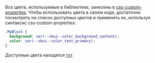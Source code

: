 Все цвета, используемые в библиотеке, занесены в [css-custom-properties](https://developer.mozilla.org/en-US/docs/Web/CSS/--*).
Чтобы использовать цвета в своем коде, достаточно посмотреть на список доступных цветов и применить их, используя
синтаксис css-custom-properties:

```css static
.MyBlock {
  background: var(--vkui--color_background_content);
  color: var(--vkui--color_text_primary);
}
```

Доступные цвета находятся [тут](https://unpkg.com/@vkontakte/vkui-tokens@4/themes/vkBase/cssVars/declarations/onlyVariables.css)
